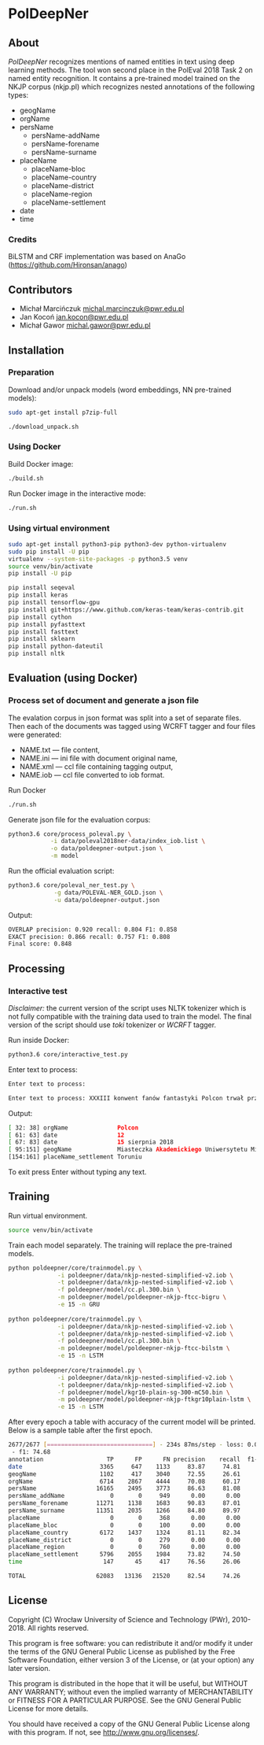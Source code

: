 PolDeepNer
==========

About
-----

*PolDeepNer* recognizes mentions of named entities in text using deep learning methods. 
The tool won second place in the PolEval 2018 Task 2 on named entity recognition. 
It contains a pre-trained model trained on the NKJP corpus (nkjp.pl) which recognizes nested annotations of the following types:
* geogName
* orgName
* persName
  * persName-addName
  * persName-forename
  * persName-surname
* placeName
  * placeName-bloc
  * placeName-country
  * placeName-district
  * placeName-region
  * placeName-settlement
* date
* time
  


### Credits

BiLSTM and CRF implementation was based on AnaGo (https://github.com/Hironsan/anago)

Contributors
------------

* Michał Marcińczuk <michal.marcinczuk@pwr.edu.pl>
* Jan Kocoń <jan.kocon@pwr.edu.pl>
* Michał Gawor <michal.gawor@pwr.edu.pl>


Installation
------------

### Preparation

Download and/or unpack models (word embeddings, NN pre-trained models):
```bash
sudo apt-get install p7zip-full
```

```bash
./download_unpack.sh
```

### Using Docker

Build Docker image:
```bash
./build.sh
```

Run Docker image in the interactive mode:
```bash
./run.sh
```

### Using virtual environment

```bash
sudo apt-get install python3-pip python3-dev python-virtualenv
sudo pip install -U pip
virtualenv --system-site-packages -p python3.5 venv
source venv/bin/activate
pip install -U pip

pip install seqeval
pip install keras
pip install tensorflow-gpu
pip install git+https://www.github.com/keras-team/keras-contrib.git
pip install cython
pip install pyfasttext
pip install fasttext
pip install sklearn
pip install python-dateutil
pip install nltk
```


Evaluation (using Docker)
----------

### Process set of document and generate a json file

The evalation corpus in json format was split into a set of separate files. 
Then each of the documents was tagged using WCRFT tagger and four files were generated:
* NAME.txt — file content,
* NAME.ini — ini file with document original name,
* NAME.xml — ccl file containing tagging output,
* NAME.iob — ccl file converted to iob format. 

Run Docker

```bash
./run.sh
```

Generate json file for the evaluation corpus:
```bash
python3.6 core/process_poleval.py \
            -i data/poleval2018ner-data/index_iob.list \
            -o data/poldeepner-output.json \
            -m model
```

Run the official evaluation script:
```bash
python3.6 core/poleval_ner_test.py \
             -g data/POLEVAL-NER_GOLD.json \
             -u data/poldeepner-output.json
```

Output:
```bash
OVERLAP precision: 0.920 recall: 0.804 F1: 0.858 
EXACT precision: 0.866 recall: 0.757 F1: 0.808 
Final score: 0.848
```
 

Processing
----------

### Interactive test

*Disclaimer:* the current version of the script uses NLTK tokenizer which is not fully compatible with the training data used to train the model.
The final version of the script should use *toki* tokenizer or *WCRFT* tagger. 

Run inside Docker:

```bash
python3.6 core/interactive_test.py
```

Enter text to process:

```bash
Enter text to process:
```

```bash
Enter text to process: XXXIII konwent fanów fantastyki Polcon trwał przez 4 dni: od 12 do 15 sierpnia 2018 na terenie Miasteczka Akademickiego Uniwersytetu Mikołaja Kopernika w Toruniu.
```

Output:
```bash
[ 32: 38] orgName              Polcon
[ 61: 63] date                 12
[ 67: 83] date                 15 sierpnia 2018
[ 95:151] geogName             Miasteczka Akademickiego Uniwersytetu Mikołaja Kopernika
[154:161] placeName_settlement Toruniu
```

To exit press Enter without typing any text.

Training
--------
Run virtual environment.

```bash
source venv/bin/activate
```

Train each model separately. The training will replace the pre-trained models. 
```bash
python poldeepner/core/trainmodel.py \
              -i poldeepner/data/nkjp-nested-simplified-v2.iob \
              -t poldeepner/data/nkjp-nested-simplified-v2.iob \
              -f poldeepner/model/cc.pl.300.bin \
              -m poldeepner/model/poldeepner-nkjp-ftcc-bigru \
              -e 15 -n GRU
                          
python poldeepner/core/trainmodel.py \
              -i poldeepner/data/nkjp-nested-simplified-v2.iob \
              -t poldeepner/data/nkjp-nested-simplified-v2.iob \
              -f poldeepner/model/cc.pl.300.bin \
              -m poldeepner/model/poldeepner-nkjp-ftcc-bilstm \
              -e 15 -n LSTM
                          
python poldeepner/core/trainmodel.py \
              -i poldeepner/data/nkjp-nested-simplified-v2.iob \
              -t poldeepner/data/nkjp-nested-simplified-v2.iob \
              -f poldeepner/model/kgr10-plain-sg-300-mC50.bin \
              -m poldeepner/model/poldeepner-nkjp-ftkgr10plain-lstm \
              -e 15 -n LSTM
```

After every epoch a table with accuracy of the current model will be printed. Below is a sample table after the first epoch.

```bash
2677/2677 [==============================] - 234s 87ms/step - loss: 0.0762
 - f1: 74.68
annotation                  TP      FP      FN precision    recall  f1-score   support
date                      3365     647    1133     83.87     74.81     79.08      4498
geogName                  1102     417    3040     72.55     26.61     38.93      4142
orgName                   6714    2867    4444     70.08     60.17     64.75     11158
persName                 16165    2495    3773     86.63     81.08     83.76     19938
persName_addName             0       0     949      0.00      0.00      0.00       949
persName_forename        11271    1138    1683     90.83     87.01     88.88     12954
persName_surname         11351    2035    1266     84.80     89.97     87.31     12617
placeName                    0       0     368      0.00      0.00      0.00       368
placeName_bloc               0       0     100      0.00      0.00      0.00       100
placeName_country         6172    1437    1324     81.11     82.34     81.72      7496
placeName_district           0       0     279      0.00      0.00      0.00       279
placeName_region             0       0     760      0.00      0.00      0.00       760
placeName_settlement      5796    2055    1984     73.82     74.50     74.16      7780
time                       147      45     417     76.56     26.06     38.89       564

TOTAL                    62083   13136   21520     82.54     74.26     78.18     83603
```


License
-----
Copyright (C) Wrocław University of Science and Technology (PWr), 2010-2018. All rights reserved.

This program is free software: you can redistribute it and/or modify it under the terms of the GNU General Public License as published by the Free Software Foundation, either version 3 of the License, or (at your option) any later version.

This program is distributed in the hope that it will be useful, but WITHOUT ANY WARRANTY; without even the implied warranty of MERCHANTABILITY or FITNESS FOR A PARTICULAR PURPOSE. See the GNU General Public License for more details.

You should have received a copy of the GNU General Public License along with this program. If not, see http://www.gnu.org/licenses/.